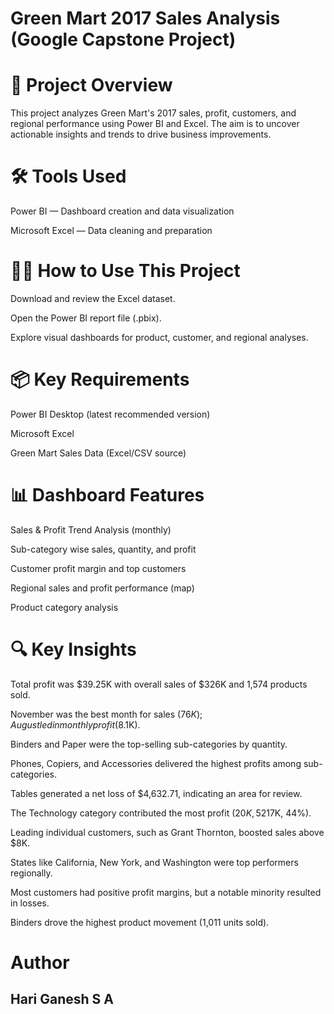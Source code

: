 # Green Mart 2017 Sales Analysis (Google Capstone Project)
# 📄 Project Overview
This project analyzes Green Mart's 2017 sales, profit, customers, and regional performance using Power BI and Excel. The aim is to uncover actionable insights and trends to drive business improvements.

# 🛠️ Tools Used
Power BI — Dashboard creation and data visualization

Microsoft Excel — Data cleaning and preparation

# 👨‍💻 How to Use This Project
Download and review the Excel dataset.

Open the Power BI report file (.pbix).

Explore visual dashboards for product, customer, and regional analyses.

# 📦 Key Requirements
Power BI Desktop (latest recommended version)

Microsoft Excel

Green Mart Sales Data (Excel/CSV source)

# 📊 Dashboard Features
Sales & Profit Trend Analysis (monthly)

Sub-category wise sales, quantity, and profit

Customer profit margin and top customers

Regional sales and profit performance (map)

Product category analysis

# 🔍 Key Insights
Total profit was $39.25K with overall sales of $326K and 1,574 products sold.

November was the best month for sales ($76K); August led in monthly profit ($8.1K).

Binders and Paper were the top-selling sub-categories by quantity.

Phones, Copiers, and Accessories delivered the highest profits among sub-categories.

Tables generated a net loss of $4,632.71, indicating an area for review.

The Technology category contributed the most profit ($20K, 52%), followed by Office Supplies ($17K, 44%).

Leading individual customers, such as Grant Thornton, boosted sales above $8K.

States like California, New York, and Washington were top performers regionally.

Most customers had positive profit margins, but a notable minority resulted in losses.

Binders drove the highest product movement (1,011 units sold).

# Author
## Hari Ganesh S A
